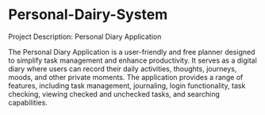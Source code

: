 # Personal-Dairy-System
Project Description: Personal Diary Application 

The Personal Diary Application is a user-friendly and free planner designed to simplify task management and enhance productivity. It serves as a digital diary where users can record their daily activities, thoughts, journeys, moods, and other private moments. The application provides a range of features, including task management, journaling, login functionality, task checking, viewing checked and unchecked tasks, and searching capabilities.

